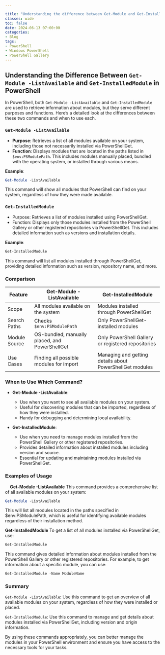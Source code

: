 ```yaml
---

title: "Understanding the difference between Get-Module and Get-InstalledModule in PowerShell"
classes: wide
toc: false
date: 2024-06-13 07:00:00
categories:
- Blog
tags:
- PowerShell
- Windows PowerShell
- PowerShell Gallery
---
```

## Understanding the Difference Between `Get-Module -ListAvailable` and `Get-InstalledModule` in PowerShell

In PowerShell, both `Get-Module -ListAvailable` and `Get-InstalledModule` are used to retrieve information about modules, but they serve different purposes and functions. Here’s a detailed look at the differences between these two commands and when to use each.

### `Get-Module -ListAvailable`

- **Purpose**: Retrieves a list of all modules available on your system, including those not necessarily installed via PowerShellGet.
- **Function**: Displays modules that are located in the paths listed in `$env:PSModulePath`. This includes modules manually placed, bundled with the operating system, or installed through various means.

**Example**:

```powershell
Get-Module -ListAvailable
```
This command will show all modules that PowerShell can find on your system, regardless of how they were made available.

### `Get-InstalledModule`
- Purpose: Retrieves a list of modules installed using PowerShellGet.
- Function: Displays only those modules installed from the PowerShell Gallery or other registered repositories via PowerShellGet. This includes detailed information such as versions and installation details.

**Example**:

```powershell
Get-InstalledModule
```
This command will list all modules installed through PowerShellGet, providing detailed information such as version, repository name, and more.

### Comparison

| Feature | Get-Module -ListAvailable | Get-InstalledModule |
|----------|----------|----------|
| Scope    | All modules available on the system   | Modules installed through PowerShellGet |
| Search Paths    | Checks ```$env:PSModulePath```   | Only PowerShellGet-installed modules |
| Module Source    | OS-bundled, manually placed, and PowerShellGet   | Only PowerShell Gallery or registered repositories |
| Use Cases | Finding all possible modules for import | Managing and getting details about PowerShellGet modules | 


### When to Use Which Command?

 - **Get-Module -ListAvailable**:
     * Use when you want to see all available modules on your system.
     * Useful for discovering modules that can be imported, regardless of how they were installed.
     * Handy for debugging and determining local availability.

- **Get-InstalledModule**:
    * Use when you need to manage modules installed from the PowerShell Gallery or other registered repositories.
    * Provides detailed information about installed modules including version and source.
    * Essential for updating and maintaining modules installed via PowerShellGet.

### Examples of Usage
&nbsp;
&nbsp;
**Get-Module -ListAvailable**
This command provides a comprehensive list of all available modules on your system:

```powershell
Get-Module -ListAvailable
```
This will list all modules located in the paths specified in $env:PSModulePath, which is useful for identifying available modules regardless of their installation method.

**Get-InstalledModule**
To get a list of all modules installed via PowerShellGet, use:

```powershell
Get-InstalledModule
```
This command gives detailed information about modules installed from the PowerShell Gallery or other registered repositories. For example, to get information about a specific module, you can use:

```powershell
Get-InstalledModule -Name ModuleName
```

### Summary
```Get-Module -ListAvailable```: Use this command to get an overview of all available modules on your system, regardless of how they were installed or placed.

```Get-InstalledModule```: Use this command to manage and get details about modules installed via PowerShellGet, including version and origin information.

By using these commands appropriately, you can better manage the modules in your PowerShell environment and ensure you have access to the necessary tools for your tasks.

